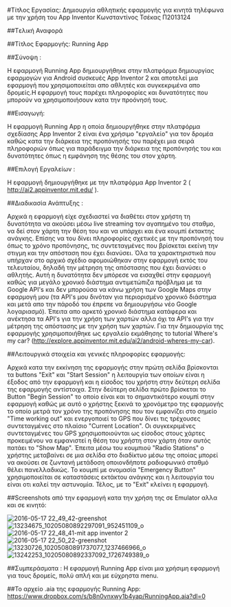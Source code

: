 #Τίτλος Εργασίας: Δημιουργία αθλητικής εφαρμογής για κινητά τηλέφωνα με την χρήση του App Inventor
Κωνσταντίνος Τσέκας
Π2013124

##Tελική Αναφορά

##Τίτλος Εφαρμογής: Running App

##Σύνοψη :

Η εφαρμογή Running App δημιουργήθηκε στην πλατφόρμα δημιουργίας εφαρμογών για Android συσκευές App Inventor 2 και αποτελεί μια εφαρμογή που χρησιμοποιείται απο αθλητές και συγκεκριμένα απο δρομείς.Η εφαρμογή τους παρέχει πληροφορίες και δυνατότητες που μπορούν να χρησιμοποιήσουν κατα την προόνησή τους.

##Εισαγωγή:

Η εφαρμογή Running App η οποία δημιουργήθηκε στην πλατφόρμα σχεδίασης App Inventor 2  είναι ένα χρήσιμο "εργαλείο" για τον δρομέα καθώς κατα την διάρκεια της προπόνησής του παρέχει μια σειρά πληροφοριών όπως για παράδειγμα την διάρκεια της προπόνησής του και δυνατότητες όπως η εμφάνηση της θέσης του στον χάρτη.


##Επιλογή Εργαλείων : 

Η εφαρμογή δημιουργήθηκε με την πλατφόρμα App Inventor 2 ( http://ai2.appinventor.mit.edu/ ).

##Διαδικασία Ανάπτυξης :

Αρχικά η εφαρμογή είχε σχεδιαστεί να διαθέτει στον χρήστη τη δυνατότητα να ακούσει μέσω live streaming τον αγαπημένο του σταθμο, να δεί στον χάρτη την θέση του και να υπάρχει και ένα κουμπί έκτακτης ανάγκης. Επίσης να του δίνει πληροφορίες σχετικές με την προπόνησή του όπως το χρόνο προπόνησης, τις συντεταγμένες που βρίσκεται εκείνη την στιγμη και την απόσταση που έχει διανύσει. Όλα τα χαρακτηριστικά που υπήρχαν στο αρχικό σχέδιο αφομοιώθηκαν στην εφαρμογή εκτός του τελευταίου, δηλαδή την μέτρηση της απόστασης που έχει διανύσει ο αθλητής. Αυτή η δυνατότητα δεν μπόρεσε να εισαχθεί στην εφαρμογή καθώς για μεγάλο χρονικό διάστημα αντιμετώπιζα πρόβλημα με τα Google API's και δεν μπορούσα να κάνω χρήση των Google Maps στην εφαρμογή μου (τα API's μου δινόταν για περιορισμένο χρονικό διάστημα και μετά απο την πάροδό του έπρεπε να δημιουργήσω νέο Google λογαριασμό). Έπειτα απο αρκετό χρονικό διάστημα κατάφερα και ανέκτησα τα API's για την χρήση των χαρτών αλλα όχι τα API's για την μέτρηση της απόστασης με την χρήση των χαρτών. Για την δημιουργία της εφαρμογής χρησιμοποιήθηκε ως εργαλείο εκμάθησης το tutorial Where's my car? (http://explore.appinventor.mit.edu/ai2/android-wheres-my-car).


##Λειτουργικά στοιχεία και γενικές πληροφορίες εφαρμογής:

Αρχικά κατα την εκκίνηση της εφαρμογής στην πρώτη σελίδα βρίσκονται τα buttons "Exit" και "Start Session" η λειτουργία των οποίων είναι η έξοδος από την εφαρμογή και η είσοδος του χρήστη στην δεύτερη σελίδα της εφαρμογής αντίστοιχα.
Στην δεύτερη σελίδα πρώτο βρίσκεται το Button "Begin Session" το οποίο είναι και το σημαντικότερο κουμπί στην εφαρμογή καθώς με αυτό ο χρήστης ξεκινά το χρονόμετρο της εφαρμογής το οποίο μετρά τον χρόνο της προπόνησης που τον εμφανίζει στο σημείο "Time working out"  και ενεργοποιεί το GPS που δίνει τις τρέχουσες συντεταγμένες στο πλαίσιο "Current Location". Οι συγκεκριμένες συντεταγμένες του GPS χρησιμοποιούνται ως είσοδος στους χάρτες προκειμένου να εμφανιστεί η θέση του χρήστη στον χάρτη όταν αυτός πατάει το "Show Map".
Έπειτα μέσω του κουμπιού "Radio Stations" ο χρήστης μεταβαίνει σε μια σελίδα στο διαδίκτυο μέσω της οποίας μπορεί να ακούσει σε ζωντανή μετάδoση οποιονδήποτε ραδιοφωνικό σταθμό θέλει πανελλαδικώς.
Το κουμπί με ονομασία "Emergency Button" χρησιμοποιείται σε καταστάσεις εκτάκτου ανάγκης και η λειτουργία του είναι οτι καλεί την αστυνομία.
Τέλος, με το "Exit" κλείνει η εφαρμογή.


##Screenshots από την εφαρμογή κατα την χρήση της σε Emulator αλλα και σε κινητό: 

![2016-05-17 22_49_42-greenshot](https://cloud.githubusercontent.com/assets/17496439/15456830/c16bb072-2084-11e6-90d0-23eeca99b301.jpg)
![13234675_10205080892297091_952451109_o](https://cloud.githubusercontent.com/assets/17496439/15456831/c16edbb2-2084-11e6-8a76-fecc60d0f888.png)
![2016-05-17 22_48_41-mit app inventor 2](https://cloud.githubusercontent.com/assets/17496439/15456835/d32de6ae-2084-11e6-9ebe-754816e887a3.jpg)
![2016-05-17 22_50_22-greenshot](https://cloud.githubusercontent.com/assets/17496439/15456838/d3d4a2aa-2084-11e6-83c4-cd1aaa0ceadb.jpg)
![13230726_10205080891737077_1237466966_o](https://cloud.githubusercontent.com/assets/17496439/15456836/d35263f8-2084-11e6-946b-af96e57c0d06.png)
![13242253_10205080892337092_1726749389_o](https://cloud.githubusercontent.com/assets/17496439/15456837/d36854e2-2084-11e6-8183-d7bac554ce5d.png)

##Συμπεράσματα : Η εφαρμογή Running App είναι μια χρήσιμη εφαρμογή για τους δρομείς, πολύ απλή και με εύχρηστα menu.

##Το αρχείο .aia της εφαρμογής Running App:
https://www.dropbox.com/s/b8n0vnxwy1b4yap/RunningApp.aia?dl=0
